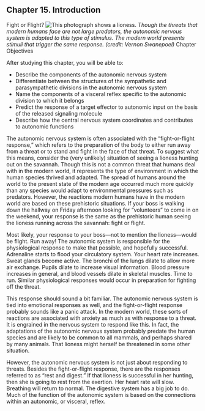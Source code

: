 ##  Chapter 15. Introduction 

Fight or Flight? ![This photograph shows a lioness.][1] _Though the threats that modern humans face are not large predators, the autonomic nervous system is adapted to this type of stimulus. The modern world presents stimuli that trigger the same response. (credit: Vernon Swanepoel)_ Chapter Objectives

After studying this chapter, you will be able to: 

  - Describe the components of the autonomic nervous system
  - Differentiate between the structures of the sympathetic and parasympathetic divisions in the autonomic nervous system
  - Name the components of a visceral reflex specific to the autonomic division to which it belongs
  - Predict the response of a target effector to autonomic input on the basis of the released signaling molecule
  - Describe how the central nervous system coordinates and contributes to autonomic functions

The autonomic nervous system is often associated with the “fight-or-flight response,” which refers to the preparation of the body to either run away from a threat or to stand and fight in the face of that threat. To suggest what this means, consider the (very unlikely) situation of seeing a lioness hunting out on the savannah. Though this is not a common threat that humans deal with in the modern world, it represents the type of environment in which the human species thrived and adapted. The spread of humans around the world to the present state of the modern age occurred much more quickly than any species would adapt to environmental pressures such as predators. However, the reactions modern humans have in the modern world are based on these prehistoric situations. If your boss is walking down the hallway on Friday afternoon looking for “volunteers” to come in on the weekend, your response is the same as the prehistoric human seeing the lioness running across the savannah: fight or flight.

Most likely, your response to your boss—not to mention the lioness—would be flight. Run away! The autonomic system is responsible for the physiological response to make that possible, and hopefully successful. Adrenaline starts to flood your circulatory system. Your heart rate increases. Sweat glands become active. The bronchi of the lungs dilate to allow more air exchange. Pupils dilate to increase visual information. Blood pressure increases in general, and blood vessels dilate in skeletal muscles. Time to run. Similar physiological responses would occur in preparation for fighting off the threat.

This response should sound a bit familiar. The autonomic nervous system is tied into emotional responses as well, and the fight-or-flight response probably sounds like a panic attack. In the modern world, these sorts of reactions are associated with anxiety as much as with response to a threat. It is engrained in the nervous system to respond like this. In fact, the adaptations of the autonomic nervous system probably predate the human species and are likely to be common to all mammals, and perhaps shared by many animals. That lioness might herself be threatened in some other situation.

However, the autonomic nervous system is not just about responding to threats. Besides the fight-or-flight response, there are the responses referred to as “rest and digest.” If that lioness is successful in her hunting, then she is going to rest from the exertion. Her heart rate will slow. Breathing will return to normal. The digestive system has a big job to do. Much of the function of the autonomic system is based on the connections within an autonomic, or visceral, reflex.

   [1]: https://cnx.org/resources/effcf41fd70ee8384eef2466992bd6438fd114d0/1500_Fight_or_Flight.jpg


